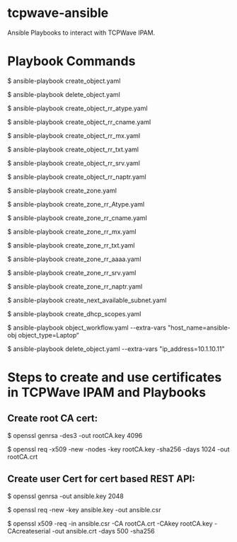 # tcpwave-ansible
Ansible Playbooks to interact with TCPWave IPAM.
# Playbook Commands
  $ ansible-playbook create_object.yaml
  
  $ ansible-playbook delete_object.yaml
  
  $ ansible-playbook create_object_rr_atype.yaml
  
  $ ansible-playbook create_object_rr_cname.yaml
  
  $ ansible-playbook create_object_rr_mx.yaml
  
  $ ansible-playbook create_object_rr_txt.yaml
  
  $ ansible-playbook create_object_rr_srv.yaml
  
  $ ansible-playbook create_object_rr_naptr.yaml
  
  $ ansible-playbook create_zone.yaml
  
  $ ansible-playbook create_zone_rr_Atype.yaml
  
  $ ansible-playbook create_zone_rr_cname.yaml
  
  $ ansible-playbook create_zone_rr_mx.yaml
  
  $ ansible-playbook create_zone_rr_txt.yaml
  
  $ ansible-playbook create_zone_rr_aaaa.yaml
  
  $ ansible-playbook create_zone_rr_srv.yaml
  
  $ ansible-playbook create_zone_rr_naptr.yaml
  
  $ ansible-playbook create_next_available_subnet.yaml
  
  $ ansible-playbook create_dhcp_scopes.yaml
  
  $ ansible-playbook object_workflow.yaml --extra-vars "host_name=ansible-obj object_type=Laptop“
  
  $ ansible-playbook delete_object.yaml --extra-vars "ip_address=10.1.10.11"
  
# Steps to create and use certificates in TCPWave IPAM and Playbooks
## Create root CA cert:
$ openssl  genrsa -des3 -out rootCA.key 4096

$ openssl  req -x509 -new -nodes -key rootCA.key -sha256 -days 1024 -out rootCA.crt

## Create user Cert for cert based REST API:
$ openssl genrsa -out ansible.key 2048

$ openssl req -new -key ansible.key -out ansible.csr

$ openssl x509 -req -in ansible.csr -CA rootCA.crt -CAkey rootCA.key -CAcreateserial -out ansible.crt -days 500 -sha256
